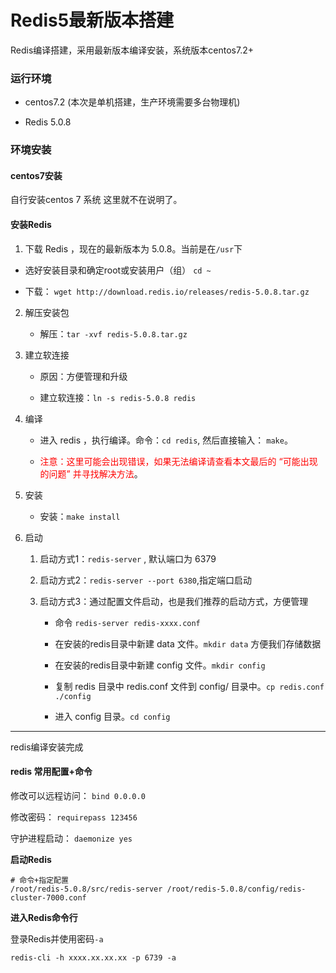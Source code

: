 # Redis5最新版本搭建

Redis编译搭建，采用最新版本编译安装，系统版本centos7.2+

### 运行环境

- centos7.2 (本次是单机搭建，生产环境需要多台物理机)

- Redis 5.0.8

### 环境安装

#### centos7安装

自行安装centos 7 系统 这里就不在说明了。

#### 安装Redis

1.  下载 Redis ，现在的最新版本为 5.0.8。当前是在`/usr`下

   - 选好安装目录和确定root或安装用户（组） `cd ~`
   
   - 下载： `wget http://download.redis.io/releases/redis-5.0.8.tar.gz`

2. 解压安装包

   - 解压：`tar -xvf redis-5.0.8.tar.gz`

3. 建立软连接

   - 原因：方便管理和升级

   - 建立软连接：`ln -s redis-5.0.8 redis`


4. 编译

   - 进入 redis ，执行编译。命令：`cd redis`, 然后直接输入： `make`。

   - <font color='red'>注意：这里可能会出现错误，如果无法编译请查看本文最后的 “可能出现的问题” 并寻找解决方法</font>。

5. 安装

   - 安装：`make install`

6.  启动

    1.  启动方式1：`redis-server` , 默认端口为 6379

    2.  启动方式2：`redis-server --port 6380`,指定端口启动

    3.  启动方式3：通过配置文件启动，也是我们推荐的启动方式，方便管理 
    
        - 命令 `redis-server redis-xxxx.conf`

        - 在安装的redis目录中新建 data 文件。`mkdir data` 方便我们存储数据
        
        - 在安装的redis目录中新建 config 文件。`mkdir config`
        
        - 复制 redis 目录中 redis.conf 文件到 config/ 目录中。`cp redis.conf ./config`
  
        - 进入 config 目录。`cd config`


---

redis编译安装完成

#### redis 常用配置+命令


修改可以远程访问： ` bind 0.0.0.0 `

修改密码： `requirepass 123456`

守护进程启动： `daemonize yes`


**启动Redis**

```
# 命令+指定配置
/root/redis-5.0.8/src/redis-server /root/redis-5.0.8/config/redis-cluster-7000.conf
```

**进入Redis命令行**

登录Redis并使用密码`-a`

```
redis-cli -h xxxx.xx.xx.xx -p 6739 -a
```

